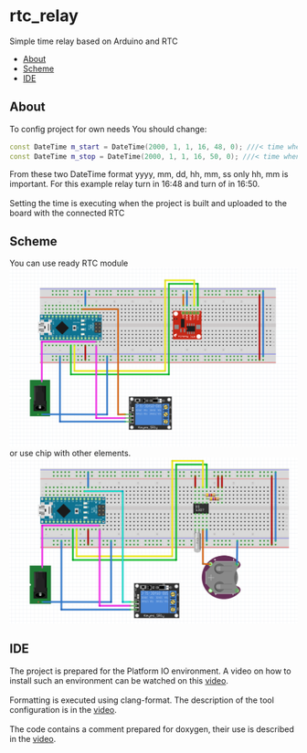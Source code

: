 # rtc_relay

Simple time relay based on Arduino and RTC

- [About](#About)
- [Scheme](#Scheme)
- [IDE](#IDE)

## About

To config project for own needs You should change:

```cpp
const DateTime m_start = DateTime(2000, 1, 1, 16, 48, 0); ///< time when realy turn on
const DateTime m_stop = DateTime(2000, 1, 1, 16, 50, 0); ///< time when realy turn off
```

From these two DateTime format yyyy, mm, dd, hh, mm, ss only hh, mm is important.
For this example relay turn in 16:48 and turn of in 16:50.
<br><br>
Setting the time is executing when the project is built and uploaded to the board with the connected RTC

## Scheme

You can use ready RTC module
![alt text](https://github.com/InzynierDomu/rtc_relay/blob/main/schem_2.PNG)
<br>
or use chip with other elements.
![alt text](https://github.com/InzynierDomu/rtc_relay/blob/main/schem_1.PNG)

## IDE

The project is prepared for the Platform IO environment. A video on how to install such an environment can be watched on this [video](https://youtu.be/Em9NuebT2Kc).
<br><br>
Formatting is executed using clang-format. The description of the tool configuration is in the [video](https://youtu.be/xxuaOG0WjIE).
<br><br>
The code contains a comment prepared for doxygen, their use is described in the [video](https://youtu.be/1YKJtrCsPD4).

